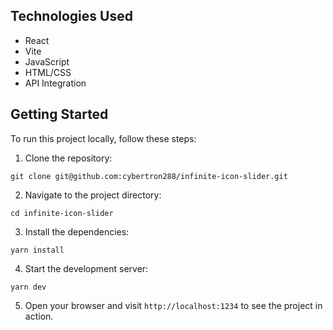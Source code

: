 ## Technologies Used

- React
- Vite
- JavaScript
- HTML/CSS
- API Integration

## Getting Started

To run this project locally, follow these steps:

1. Clone the repository:

```
git clone git@github.com:cybertron288/infinite-icon-slider.git
```

2. Navigate to the project directory:

```
cd infinite-icon-slider
```

3. Install the dependencies:

```
yarn install
```

4. Start the development server:

```
yarn dev
```

5. Open your browser and visit `http://localhost:1234` to see the project in action.
